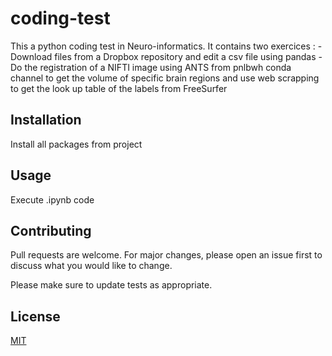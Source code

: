 # coding-test

This a python coding test in Neuro-informatics. 
It contains two exercices :
-Download files from a Dropbox repository and edit a csv file using pandas
-Do the registration of a NIFTI image using ANTS from pnlbwh conda channel to get the volume of specific brain regions and use web scrapping to get the look up table of the labels from FreeSurfer

## Installation

Install all packages from project

## Usage

Execute .ipynb code

## Contributing

Pull requests are welcome. For major changes, please open an issue first
to discuss what you would like to change.

Please make sure to update tests as appropriate.

## License

[MIT](https://choosealicense.com/licenses/mit/)
